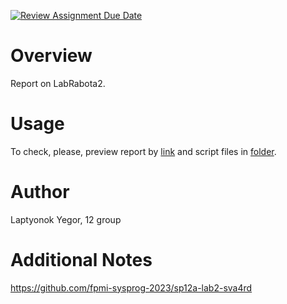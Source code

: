 [![Review Assignment Due Date](https://classroom.github.com/assets/deadline-readme-button-24ddc0f5d75046c5622901739e7c5dd533143b0c8e959d652212380cedb1ea36.svg)](https://classroom.github.com/a/bpQay8V_)
# Overview

Report on LabRabota2.

# Usage

To check, please, preview report by [link](https://docs.google.com/document/d/1b_gVQBREBINgP3r7FA1lWRhI6AJcFPfV/edit?usp=sharing&ouid=106581075595979054081&rtpof=true&sd=true) and script files in [folder](/scripts).

# Author

Laptyonok Yegor, 12 group

# Additional Notes

https://github.com/fpmi-sysprog-2023/sp12a-lab2-sva4rd
